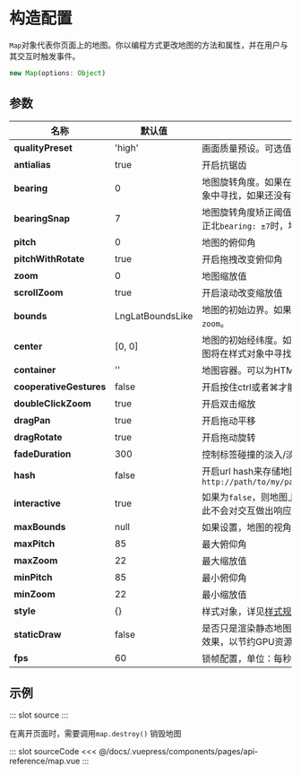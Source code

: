 # 构造配置

`Map`对象代表你页面上的地图。你以编程方式更改地图的方法和属性，并在用户与其交互时触发事件。
```js
new Map(options: Object)
```

## 参数
|  名称   | 默认值  | 描述  |
|  ----  | ----  | ----  |
| **qualityPreset** | 'high' | 画面质量预设。可选值：low（低质量）, hgih（高质量） |
| **antialias** | true | 开启抗锯齿 |
| **bearing** | 0 | 地图旋转角度。如果在构造函数中没有指定，地图会从样式对象中寻找，如果还没有找到，就赋值为0 |
| **bearingSnap** | 7 | 地图旋转角度矫正阈值。假如设置为7，则用户将地图旋转到正北`bearing: ±7`时，地图会自动归正为正北`bearing:0` |
| **pitch** | 0 | 地图的俯仰角 |
| **pitchWithRotate** | true | 开启拖拽改变俯仰角 |
| **zoom** | 0 | 地图缩放值 |
| **scrollZoom** | true | 开启滚动改变缩放值 |
| **bounds** | LngLatBoundsLike | 地图的初始边界。如果指定了边界，它将覆盖`center`和`zoom`。 |
| **center** | [0, 0] | 地图的初始经纬度。如果构造函数选项中没有指定`center`，地图将在样式对象中寻找它 |
| **container** | '' | 地图容器。可以为HTML元素，也可以是元素id |
| **cooperativeGestures** | false | 开启按住ctrl或者⌘才能进行缩放 |
| **doubleClickZoom** | true | 开启双击缩放 |
| **dragPan** | true | 开启拖动平移 |
| **dragRotate** | true | 开启拖动旋转 |
| **fadeDuration** | 300 | 控制标签碰撞的淡入/淡出动画的持续时间（毫秒） |
| **hash** | false | 开启url hash来存储地图视角信息，比如`http://path/to/my/page.html#2.59/39.26/53.07/-24.1/60` |
| **interactive** | true | 如果为`false`，则地图上不会监听鼠标、触摸或键盘事件，因此不会对交互做出响应 |
| **maxBounds** | null | 如果设置，地图的视角将被约束到给定的边界 |
| **maxPitch** | 85 | 最大俯仰角 |
| **maxZoom** | 22 | 最大缩放值 |
| **minPitch** | 85 | 最小俯仰角 |
| **minZoom** | 22 | 最小缩放值 |
| **style** | {} | 样式对象，详见[样式规范](/style-specification/) |
| **staticDraw** | false | 是否只是渲染静态地图。若配置为`true`，则不会时时渲染动态效果，以节约GPU资源 |
| **fps** | 60 | 锁帧配置，单位：每秒帧数 |

## 示例

<demo-block>
::: slot source
<pages-api-reference-map></pages-api-reference-map>
:::


在离开页面时，需要调用`map.destroy()` 销毁地图

::: slot sourceCode
<<< @/docs/.vuepress/components/pages/api-reference/map.vue
:::

</demo-block>